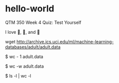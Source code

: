 # hello-world
QTM 350 Week 4 Quiz: Test Yourself

I love :strawberry:, :volleyball:, and :dog: 

wget http://archive.ics.uci.edu/ml/machine-learning-databases/adult/adult.data

$ wc - 1 adult.data

$ wc -w adult.data

$ ls -l <folder> | wc -l
  
  
